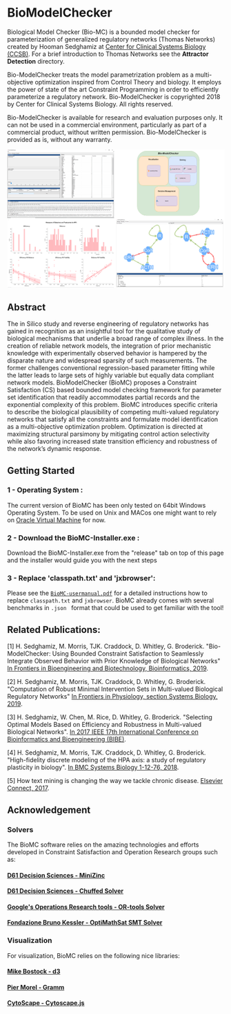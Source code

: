 # BioModelChecker
Biological Model Checker (Bio-MC) is a bounded model checker for parameterization of generalized regulatory networks (Thomas Networks) created by Hooman Sedghamiz at [Center for Clinical Systems Biology (CCSB)](https://www.rochesterregional.org/research/clinical-systems-biology/). For a brief introduction to Thomas Networks see the **Attractor Detection** directory.

Bio-ModelChecker treats the model parametrization problem as a multi-objective optimization inspired from Control Theory and biology. It employs the power of state of the art Constraint Programming in order to efficiently parameterize a regulatory network. 
Bio-ModelChecker is copyrighted 2018 by Center for Clinical Systems Biology. All rights reserved.

Bio-ModelChecker is available for research and evaluation purposes only. It can not be used in a commercial environment, particularly as part of a commercial product, without written permission. Bio-ModelChecker is provided as is, without any warranty.

<img margin-left="auto" margin-right="auto" src="BioModelC.png">

## Abstract 
The in Silico study and reverse engineering of regulatory networks has gained in recognition as an insightful tool for the qualitative study of biological mechanisms that underlie a broad range of  complex illness. In the creation of reliable network models, the integration of prior mechanistic knowledge with experimentally observed behavior is hampered by the disparate nature and  widespread sparsity of such measurements. The former challenges conventional regression-based parameter fitting while the latter leads to large sets of highly variable but equally data compliant network models. 
BioModelChecker (BioMC) proposes a Constraint Satisfaction (CS) based bounded model checking framework for parameter set identification that readily accommodates partial records and the exponential complexity of this problem. BioMC introduces specific criteria to describe the biological plausibility of competing multi-valued regulatory networks that satisfy all the constraints and formulate model identification as a multi-objective optimization problem. Optimization is directed at  maximizing structural parsimony by mitigating control action selectivity while also favoring increased state transition efficiency and robustness of the network’s dynamic response. 

## Getting Started
### 1 - Operating System :
The current version of BioMC has been only tested on 64bit Windows Operating System. To be used on Unix and MACos one might want to rely on [Oracle Virtual Machine](https://www.virtualbox.org/) for now.

### 2 - Download the BioMC-Installer.exe :
Download the BioMC-Installer.exe from the "release" tab on top of this page and the installer would guide you with the next steps

### 3 - Replace 'classpath.txt' and 'jxbrowser':
Please see the [```BioMC-usermanual.pdf```](BioMC-usermanual.pdf) for a detailed instructions how to replace ```classpath.txt``` and ```jxbrowser```. BioMC already comes with several benchmarks in  ```.json ``` format that could be used to get familiar with the tool!

## Related Publications:
[1] H. Sedghamiz, M. Morris, TJK. Craddock, D. Whitley, G. Broderick. "Bio-ModelChecker: Using Bounded Constraint Satisfaction to Seamlessly Integrate Observed Behavior with Prior Knowledge of Biological Networks" [In Frontiers in Bioengineering and Biotechnology, Bioinformatics, 2019](https://www.frontiersin.org/articles/10.3389/fbioe.2019.00048/abstract).

[2] H. Sedghamiz, M. Morris, TJK. Craddock, D. Whitley, G. Broderick. "Computation of Robust Minimal Intervention Sets in Multi-valued Biological Regulatory Networks" [In Frontiers in Physiology, section Systems Biology, 2019](https://www.frontiersin.org/articles/10.3389/fphys.2019.00241/abstract).

[3] H. Sedghamiz, W. Chen, M. Rice, D. Whitley, G. Broderick. "Selecting Optimal Models Based on Efficiency and Robustness in Multi-valued Biological Networks". [In 2017 IEEE 17th International Conference on Bioinformatics and Bioengineering (BIBE)](https://ieeexplore.ieee.org/document/8251289/).

[4] H. Sedghamiz, M. Morris, TJK. Craddock, D. Whitley, G. Broderick. "High-fidelity discrete modeling of the HPA axis: a study of regulatory plasticity in biology". [In BMC Systems Biology 1-12-76, 2018](https://bmcsystbiol.biomedcentral.com/articles/10.1186/s12918-018-0599-1).

[5] How text mining is changing the way we tackle chronic disease. [Elsevier Connect, 2017](https://www.elsevier.com/connect/how-text-mining-is-changing-the-way-we-tackle-chronic-disease).

## Acknowledgement

### Solvers 
The BioMC software relies on the amazing technologies and efforts developed in Constraint Satisfaction and Operation Research groups such as:

#### [D61 Decision Sciences - MiniZinc](https://github.com/MiniZinc) 

#### [D61 Decision Sciences - Chuffed Solver](https://github.com/chuffed/chuffed)

#### [Google's Operations Research tools - OR-tools Solver](https://github.com/google/or-tools)

#### [Fondazione Bruno Kessler - OptiMathSat SMT Solver](http://optimathsat.disi.unitn.it/)

### Visualization
For visualization, BioMC relies on the following nice libraries:

#### [Mike Bostock - d3](https://github.com/d3/d3)

#### [Pier Morel - Gramm](https://github.com/piermorel/gramm)

#### [CytoScape - Cytoscape.js](https://github.com/cytoscape)





